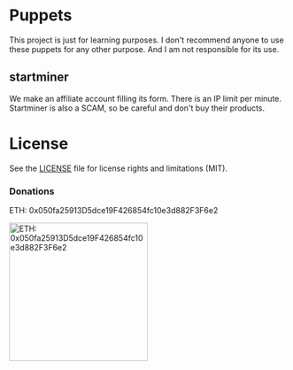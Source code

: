 # Puppets
This project is just for learning purposes.
I don't recommend anyone to use these puppets for any other purpose.
And I am not responsible for its use.


## startminer
We make an affiliate account filling its form. There is an IP limit per minute.
Startminer is also a SCAM, so be careful and don't buy their products.


# License
See the [LICENSE](LICENSE) file for license rights and limitations (MIT).

### Donations
ETH: 0x050fa25913D5dce19F426854fc10e3d882F3F6e2

<img src="https://sejas.es/img/0x050fa25913D5dce19F426854fc10e3d882F3F6e2.png" alt="ETH: 0x050fa25913D5dce19F426854fc10e3d882F3F6e2" width="250" height="250" />